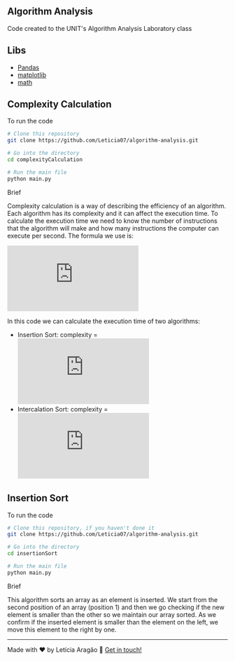 ## Algorithm Analysis

Code created to the UNIT's Algorithm Analysis Laboratory class

## Libs
 - [Pandas](https://pandas.pydata.org/)
 - [matplotlib](https://matplotlib.org/)
 - [math](https://docs.python.org/3/library/math.html)

## Complexity Calculation

To run the code

```bash
# Clone this repository
git clone https://github.com/Leticia07/algorithm-analysis.git

# Go into the directory
cd complexityCalculation

# Run the main file
python main.py
```

Brief 

Complexity calculation is a way of describing the efficiency of an algorithm. Each algorithm has its complexity and it can affect the execution time. To calculate the execution time we need to know the number of instructions that the algorithm will make and how many instructions the computer can execute per second.
The formula we use is:

![equation](https://latex.codecogs.com/gif.latex?%5Cfrac%7Balgorithm%7D%7Bcomputer%7D)

In this code we can calculate the execution time of two algorithms:
- Insertion Sort: complexity = ![equation](https://latex.codecogs.com/gif.latex?2n%5E2)
- Intercalation Sort: complexity = ![equation](https://latex.codecogs.com/gif.latex?nlog%28n%29)

## Insertion Sort

To run the code

```bash
# Clone this repository, if you haven't done it
git clone https://github.com/Leticia07/algorithm-analysis.git

# Go into the directory
cd insertionSort

# Run the main file
python main.py
```

Brief 

This algorithm sorts an array as an element is inserted. We start from the second position of an array (position 1) and then we go checking if the new element is smaller than the other so we maintain our array sorted. As we confirm if the inserted element is smaller than the element on the left, we move this element to the right by one.

---
Made with ♥ by Letícia Aragão :wave: [Get in touch!](https://www.linkedin.com/in/leticiaaragao/)